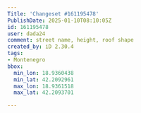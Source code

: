 ```yaml
---
Title: 'Changeset #161195478'
PublishDate: 2025-01-10T08:10:05Z
id: 161195478
user: dada24
comment: street name, height, roof shape
created_by: iD 2.30.4
tags:
- Montenegro
bbox:
  min_lon: 18.9360438
  min_lat: 42.2092961
  max_lon: 18.9361518
  max_lat: 42.2093701

---
```

